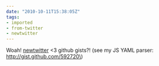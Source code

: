 ```yaml
---
date: "2010-10-11T15:38:05Z"
tags:
- imported
- from-twitter
- newtwitter
---
```

Woah\! [newtwitter](/tags/newtwitter) &lt;3 github gists?\! \(see my JS YAML parser: http://gist.github.com/592720\)
